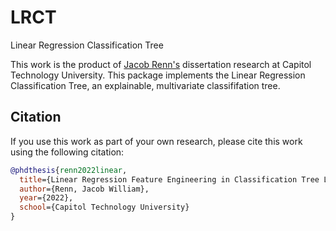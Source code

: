 # LRCT

Linear Regression Classification Tree

This work is the product of [Jacob Renn's](https://www.linkedin.com/in/jacob-renn-934009141/) dissertation research at Capitol Technology University. This package implements the Linear Regression Classification Tree, an explainable, multivariate classififation tree.

## Citation

If you use this work as part of your own research, please cite this work using the following citation:

```bibtex
@phdthesis{renn2022linear,
  title={Linear Regression Feature Engineering in Classification Tree Learning},
  author={Renn, Jacob William},
  year={2022},
  school={Capitol Technology University}
}
```
